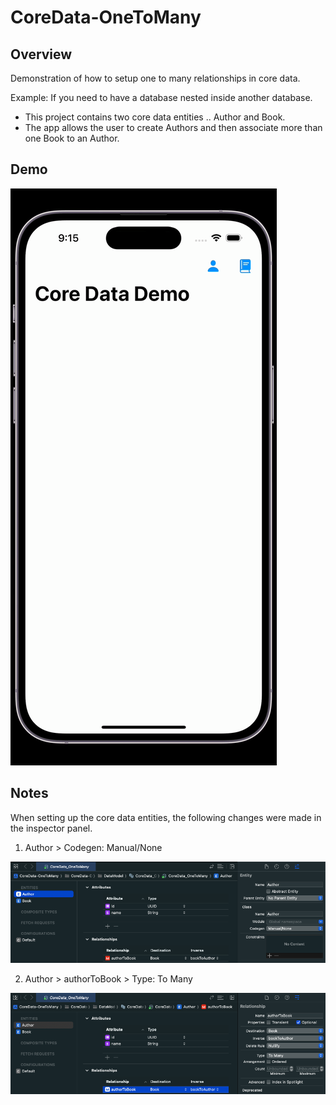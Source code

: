 # CoreData-OneToMany
## Overview
Demonstration of how to setup one to many relationships in core data. 

Example: If you need to have a database nested inside another database. 
- This project contains two core data entities .. Author and Book.
- The app allows the user to create Authors and then associate more than one Book to an Author.

## Demo
<img src="Screenshots/demo.gif">

## Notes
When setting up the core data entities, the following changes were made in the inspector panel.

1) Author > Codegen: Manual/None
<img src="Screenshots/01-codegen.png">

2) Author > authorToBook > Type: To Many
<img src="Screenshots/02-type.png">
